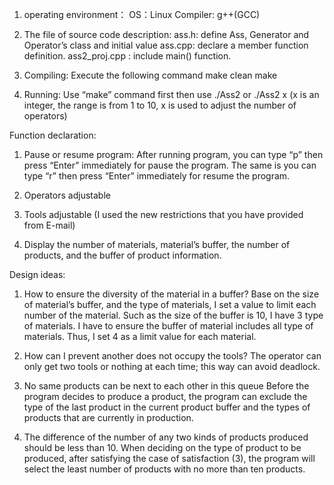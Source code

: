 1.	operating environment：
OS：Linux
Compiler: g++(GCC)

2.	The file of source code description:
ass.h: define Ass, Generator and Operator’s class and initial value
ass.cpp: declare a member function definition.
ass2_proj.cpp : include main() function.

3.	Compiling:
Execute the following command
	make clean
	make

4.	Running:
Use “make” command first then use ./Ass2 or ./Ass2 x (x is an integer, the range is from 1 to 10, x is used to adjust the number of operators)

Function declaration:

1.	Pause or resume program: After running program, you can type “p” then press “Enter” immediately for pause the program. The same is you can type “r” then press “Enter” immediately for resume the program.

2.	Operators adjustable

3.	Tools adjustable (I used the new restrictions that you have provided from E-mail)

4.	Display the number of materials, material’s buffer, the number of products, and the buffer of product information.

Design ideas:

1.	How to ensure the diversity of the material in a buffer?
Base on the size of material’s buffer, and the type of materials, I set a value to limit each number of the material. Such as the size of the buffer is 10, I have 3 type of materials. I have to ensure the buffer of material includes all type of materials. Thus, I set 4 as a limit value for each material.

2.	How can I prevent another does not occupy the tools?
The operator can only get two tools or nothing at each time; this way can avoid deadlock.
	
3.	No same products can be next to each other in this queue
Before the program decides to produce a product, the program can exclude the type of the last product in the current product buffer and the types of products that are currently in production.
	
4.	 The difference of the number of any two kinds of products produced should be less than 10.
When deciding on the type of product to be produced, after satisfying the case of satisfaction (3), the program will select the least number of products with no more than ten products.
